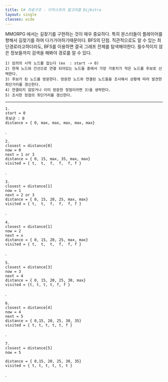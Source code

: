 ```yaml
---
title: C# 자료구조 - 다익스트라 알고리즘 Dijkstra
layout: single
classes: wide
---
```


MMORPG 에서는 길찾기를 구현하는 것이 매우 중요하다. 특히 몬스터들이 플레이어를 향해서 길찾기를 하여 다가가야하기때문이다.
BFS의 단점. 직관적으로도 알 수 있는 최단경로라고하더라도, BFS를 이용하면 결국 그래프 전체를 탐색해야한다. 필수적이지 않은 정보들까지  검색을 해봐야 경로를 알 수 있다. 

    1) 임의의 시작 노드를 잡는다 (ex  : start -> 0)
    2) 현재 노드와 간선으로 연결 되어있는 노드들 중에서 가장 가중치가 작은 노드를 후보로 선택한다. 
    3) 후보가 된 노드를 방문한다. 방문한 노드와 연결된 노드들을 조사해서 상황에 따라 발견한 최단거리를 갱신한다.
    4) 연결되지 않았거나 이미 방문한 정점이라면 3)을 생략한다.
    5) 조사한 정점의 최단거리를 갱신한다.
    

-----

    1.
    start = 0
    후보군 : 0
    distance = { 0, max, max, max, max, max}
.

    2.
    closest = distance[0]
    now = 0
    next = 1 or 3
    distance = { 0, 15, max, 35, max, max}
    visited = { t,  t,  f,  f,  f, f }
.

    3.
    closest = distance[1]
    now = 1
    next = 2 or 3
    distance = { 0, 15, 20, 25, max, max}
    visited = { t,  t,  f,  f,  f, f }
.

    4.
    closest = distance[1]
    now = 2
    next = x
    distance = { 0, 15, 20, 25, max, max}
    visited = { t,  t,  t,  f,  f, f }
.    

    5.
    closest = distance[3]
    now = 3
    next = 4
    distance = { 0, 15, 20, 25, 30, max}
    visited = {t, t, t, t, f, f }
.

    6.
    closest = distance[4]
    now = 4
    next = 5
    distance = { 0,15, 20, 25, 30, 35}
    visited = { t, t, t, t, t, f }
.

    7.
    closest = distance[5]
    now = 5

    distance = { 0,15, 20, 25, 30, 35}
    visited = { t, t, t, t, t, t }
.
